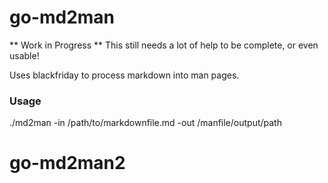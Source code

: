 go-md2man
=========

** Work in Progress **
This still needs a lot of help to be complete, or even usable!

Uses blackfriday to process markdown into man pages.

### Usage

./md2man -in /path/to/markdownfile.md -out /manfile/output/path
# go-md2man2

